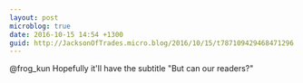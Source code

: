 ```yaml
---
layout: post
microblog: true
date: 2016-10-15 14:54 +1300
guid: http://JacksonOfTrades.micro.blog/2016/10/15/t787109429468471296.html
---
```

@frog_kun Hopefully it'll have the subtitle "But can our readers?"
